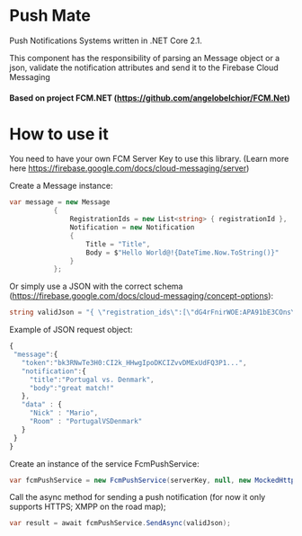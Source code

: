 # Push Mate
Push Notifications Systems written in .NET Core 2.1.

This component has the responsibility of parsing an Message object or a json, validate the notification attributes and send it to the Firebase Cloud Messaging  

#### Based on project FCM.NET (https://github.com/angelobelchior/FCM.Net)

# How to use it

You need to have your own FCM Server Key to use this library. (Learn more here https://firebase.google.com/docs/cloud-messaging/server)

Create a Message instance:
 ```csharp
var message = new Message
            {
                RegistrationIds = new List<string> { registrationId },
                Notification = new Notification
                {
                    Title = "Title",
                    Body = $"Hello World@!{DateTime.Now.ToString()}"
                }
            };
```
  

Or simply use a JSON with the correct schema (https://firebase.google.com/docs/cloud-messaging/concept-options):
 ```csharp
string validJson = "{ \"registration_ids\":[\"dG4rFnirWOE:APA91bE3COnsY-flnulPse4b4uKZOUDRpdOAe6DGTU_jWGtJt0P_hBXoN1tOa9Je4ZyAfA11OS3US0fZm6M7EljYipCY1f4MqjDLLvEltfe8_3aDnzwTxRbuw23HQ2JIY2ihXQXUvDym\"],\"priority\":\"Normal\",\"notification\":{\"title\":\"Title\",\"body\":\"Hello World@!23-Jun-18 19:58:47\"}}";
 ```
 Example of JSON request object:
 ```javascript
 {
  "message":{
    "token":"bk3RNwTe3H0:CI2k_HHwgIpoDKCIZvvDMExUdFQ3P1...",
    "notification":{
      "title":"Portugal vs. Denmark",
      "body":"great match!"
    },
    "data" : {
      "Nick" : "Mario",
      "Room" : "PortugalVSDenmark"
    }
  }
}
 ```
 
 Create an instance of the service FcmPushService:
 ```csharp
var fcmPushService = new FcmPushService(serverKey, null, new MockedHttpClientOK());
 ```

Call the async method for sending a push notification (for now it only supports HTTPS; XMPP on the road map);
```csharp
var result = await fcmPushService.SendAsync(validJson);
```


